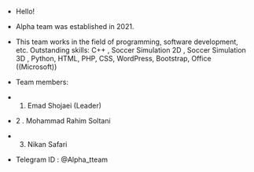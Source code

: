 - Hello!
- Alpha team was established in 2021.
- This team works in the field of programming, software development, etc.
Outstanding skills: C++ , Soccer Simulation 2D , Soccer Simulation 3D 
, Python, HTML, PHP, CSS, WordPress, Bootstrap, Office ((Microsoft))

- Team members:
- 1. Emad Shojaei (Leader)
- 2 . Mohammad Rahim Soltani
- 3. Nikan Safari
- Telegram ID : @Alpha_tteam

<!---
Alpharobocup/Alpharobocup is a ✨ special ✨ repository because its `README.md` (this file) appears on your GitHub profile.
You can click the Preview link to take a look at your changes.
--->
